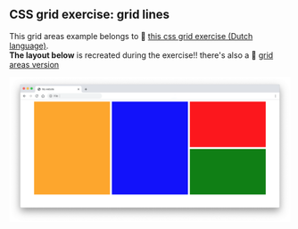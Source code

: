 ## CSS grid exercise: grid lines

This grid areas example belongs to 🔗 [this css grid exercise (Dutch language)](https://davidvandenbor.github.io/playgrounds/oefening-css-grid/index.html).  
**The layout below** is recreated during the exercise!! there's also a 🔗 [grid areas version](https://github.com/davidvandenbor/css-grid-areas)

![](grid-exercise.png)
